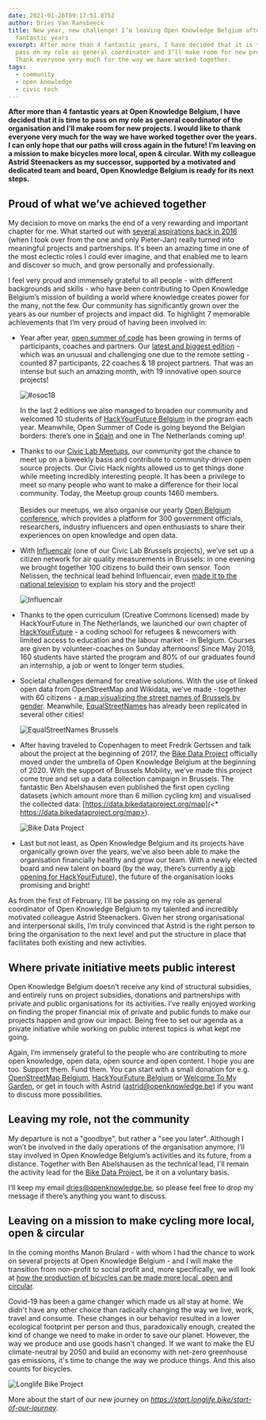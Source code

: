 ```yaml
---
date: 2021-01-26T09:17:51.875Z
author: Dries Van Ransbeeck
title: New year, new challenge! I’m leaving Open Knowledge Belgium after 4
  fantastic years
excerpt: After more than 4 fantastic years, I have decided that it is time to
  pass on my role as general coordinator and I’ll make room for new projects.
  Thank everyone very much for the way we have worked together.
tags:
  - community
  - open knowledge
  - civic tech
---
```

**After more than 4 fantastic years at Open Knowledge Belgium, I have decided that it is time to pass on my role as general coordinator of the organisation and I’ll make room for new projects. I would like to thank everyone very much for the way we have worked together over the years. I can only hope that our paths will cross again in the future! I’m leaving on a mission to make bicycles more local, open & circular. With my colleague Astrid Steenackers as my successor, supported by a motivated and dedicated team and board, Open Knowledge Belgium is ready for its next steps.**

## **Proud of what we’ve achieved together**

My decision to move on marks the end of a very rewarding and important chapter for me. What started out with [several aspirations back in 2016](https://openknowledge.be/2016/09/28/a-new-challenge-for-me-is-a-new-opportunity-for-open-knowledge-belgium) (when I took over from the one and only Pieter-Jan) really turned into meaningful projects and partnerships. It's been an amazing time in one of the most eclectic roles I could ever imagine, and that enabled me to learn and discover so much, and grow personally and professionally.

I feel very proud and immensely grateful to all people - with different backgrounds and skills - who have been contributing to Open Knowledge Belgium’s mission of building a world where knowledge creates power for the many, not the few. Our community has significantly grown over the years as our number of projects and impact did. To highlight 7 memorable achievements that I’m very proud of having been involved in:

* Year after year, [open summer of code](https://osoc.be/) has been growing in terms of participants, coaches and partners. Our [latest and biggest edition](https://osoc.be/editions/2020) - which was an unusual and challenging one due to the remote setting - counted 87 participants, 22 coaches & 18 project partners. That was an intense but such an amazing month, with 19 innovative open source projects!

  ![#osoc18](osoc18.jpg "open summer of code 2018")

  In the last 2 editions we also managed to broaden our community and welcomed 10 students of [HackYourFuture Belgium](https://hackyourfuture.be/) in the program each year. Meanwhile, Open Summer of Code is going beyond the Belgian borders: there’s one in [Spain](https://summerofcode.es/) and one in The Netherlands coming up!  
* Thanks to our [Civic Lab Meetups](https://www.meetup.com/Civic-Lab-brussels/), our community got the chance to meet up on a biweekly basis and contribute to community-driven open source projects. Our Civic Hack nights allowed us to get things done while meeting incredibly interesting people. It has been a privilege to meet so many people who want to make a difference for their local community. Today, the Meetup group counts 1460 members.\
    \
  Besides our meetups, we also organise our yearly [Open Belgium conference](https://2021.openbelgium.be/), which provides a platform for 300 government officials, researchers, industry influencers and open enthusiasts to share their experiences on open knowledge and open data.  
* With [Influencair](https://influencair.be/) (one of our Civic Lab Brussels projects), we’ve set up a citizen network for air quality measurements in Brussels: in one evening we brought together 100 citizens to build their own sensor. Toon Nelissen, the technical lead behind Influencair, even [made it to the national television](https://twitter.com/DVRansbeeck/status/1049766150740082690) to explain his story and the project!

  ![Influencair](influencair-visit-becentral.jpg "Influencair")
* Thanks to the open curriculum (Creative Commons licensed) made by HackYourFuture in The Netherlands, we launched our own chapter of [HackYourFuture](https://hackyourfuture.be/) - a coding school for refugees & newcomers with limited access to education and the labour market - in Belgium. Courses are given by volunteer-coaches on Sunday afternoons! Since May 2018, 160 students have started the program and 80% of our graduates found an internship, a job or went to longer term studies.
* Societal challenges demand for creative solutions. With the use of linked open data from OpenStreetMap and Wikidata, we've made - together with 60 citizens - [a map visualizing the street names of Brussels by gender](https://equalstreetnames.brussels/). Meanwhile, [EqualStreetNames](https://equalstreetnames.be/) has already been replicated in several other cities!

  ![EqualStreetNames Brussels](equalstreetnames.jpg "EqualStreetNames Brussels")
* After having traveled to Copenhagen to meet Fredrik Gertssen and talk about the project at the beginning of 2017, the [Bike Data Project](https://www.bikedataproject.org/) officially moved under the umbrella of Open Knowledge Belgium at the beginning of 2020. With the support of Brussels Mobility, we’ve made this project come true and set up a data collection campaign in Brussels. The fantastic Ben Abelshausen even published the first open cycling datasets (which amount more than 6 million cycling km) and visualised the collected data: [https://data.bikedataproject.org/map](<* https://data.bikedataproject.org/map>).

  ![Bike Data Project](bike-data-project.png "Bike Data Project")
* Last but not least, as Open Knowledge Belgium and its projects have organically grown over the years, we’ve also been able to make the organisation financially healthy and grow our team. With a newly elected board and new talent on board (by the way, there’s currently [a job opening for HackYourFuture](https://openknowledge.be/2021/01/12/partnership-communications-coordinator-at-hackyourfuture-belgium)), the future of the organisation looks promising and bright!

As from the first of February, I’ll be passing on my role as general coordinator of Open Knowledge Belgium to my talented and incredibly motivated colleague Astrid Steenackers. Given her strong organisational and interpersonal skills, I’m truly convinced that Astrid is the right person to bring the organisation to the next level and put the structure in place that facilitates both existing and new activities.

## **Where private initiative meets public interest**

Open Knowledge Belgium doesn’t receive any kind of structural subsidies, and entirely runs on project subsidies, donations and partnerships with private and public organisations for its activities. I’ve really enjoyed working on finding the proper financial mix of private and public funds to make our projects happen and grow our impact. Being free to set our agenda as a private initiative while working on public interest topics is what kept me going.

Again, I’m immensely grateful to the people who are contributing to more open knowledge, open data, open source and open content. I hope you are too. Support them. Fund them. You can start with a small donation for e.g. [OpenStreetMap Belgium](https://openstreetmap.be/en/support.html), [HackYourFuture Belgium](https://hackyourfuture.be/) or [Welcome To My Garden](https://opencollective.com/welcometomygarden), or get in touch with Astrid (astrid@openknowledge.be) if you want to discuss more possibilities.

## **Leaving my role, not the community**

My departure is not a "goodbye", but rather a "see you later". Although I won’t be involved in the daily operations of the organisation anymore, I’ll stay involved in Open Knowledge Belgium’s activities and its future, from a distance. Together with Ben Abelshausen as the technical lead, I'll remain the activity lead for the [Bike Data Project](https://www.bikedataproject.org/), be it on a voluntary basis.

I’ll keep my email dries@openknowledge.be, so please feel free to drop my message if there’s anything you want to discuss.

## **Leaving on a mission to make cycling more local, open & circular**

In the coming months Manon Brulard - with whom I had the chance to work on several projects at Open Knowledge Belgium - and I will make the transition from non-profit to social profit and, more specifically, we will look at [how the production of bicycles can be made more local, open and circular](start.longlife.bike).

Covid-19 has been a game changer which made us all stay at home. We didn't have any other choice than radically changing the way we live, work, travel and consume. These changes in our behavior resulted in a lower ecological footprint per person and thus, paradoxically enough, created the kind of change we need to make in order to save our planet. However, the way we produce and use goods hasn't changed. If we want to make the EU climate-neutral by 2050 and build an economy with net-zero greenhouse gas emissions, it's time to change the way we produce things. And this also counts for bicycles.

![Longlife Bike Project](temporary-logo-longlife-project.png "Longlife Bike Project")

More about the start of our new journey on *<https://start.longlife.bike/start-of-our-journey>*.